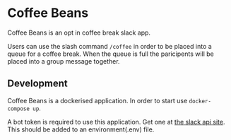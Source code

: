 # Coffee Beans

Coffee Beans is an opt in coffee break slack app.

Users can use the slash command `/coffee` in order to be placed into a queue for a coffee break. When the queue is full the paricipents will be placed into a group message together.

## Development

Coffee Beans is a dockerised application. In order to start use `docker-compose up`.

A bot token is required to use this application. Get one at [the slack api site](https://api.slack.com/apps). This should be added to an environment(.env) file.
